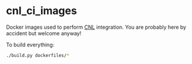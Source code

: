 # cnl_ci_images

Docker images used to perform [CNL](https://github.com/johnmcfarlane/cnl/)
integration. You are probably here by accident but welcome anyway!

To build everything:

```sh
./build.py dockerfiles/*
```
